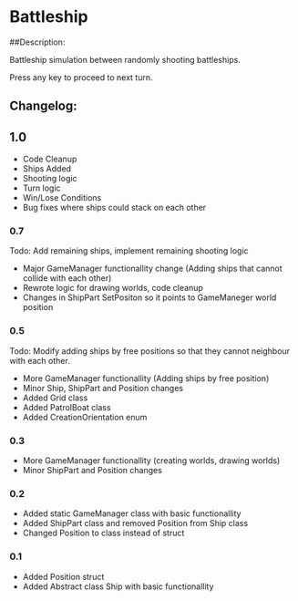 # Battleship

##Description:

Battleship simulation between randomly shooting battleships.

Press any key to proceed to next turn.

## Changelog:

## 1.0
* Code Cleanup
* Ships Added
* Shooting logic
* Turn logic
* Win/Lose Conditions
* Bug fixes where ships could stack on each other



### 0.7
Todo: Add remaining ships, implement remaining shooting logic

* Major GameManager functionallity change (Adding ships that cannot collide with each other)
* Rewrote logic for drawing worlds, code cleanup
* Changes in ShipPart SetPositon so it points to GameManeger world position


### 0.5
Todo: Modify adding ships by free positions so that they cannot neighbour with each other.

* More GameManager functionallity (Adding ships by free position)
* Minor Ship, ShipPart and Position changes
* Added Grid class
* Added PatrolBoat class
* Added CreationOrientation enum

### 0.3
* More GameManager functionallity (creating worlds, drawing worlds)
* Minor ShipPart and Position changes


### 0.2
* Added static GameManager class with basic functionallity
* Added ShipPart class and removed Position from Ship class
* Changed Position to class instead of struct


### 0.1
* Added Position struct
* Added Abstract class Ship with basic functionallity
